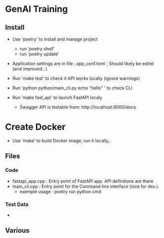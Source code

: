 # GenAI Training 


## Install
* Use 'poetry' to install and manage project
  * run 'poetry shell'
  * run 'poetry update'  

* Application settings are in file : app_conf.toml ; Should likely be editet (and improved...)

* Run 'make test' to check it API works locally (ignore warnings)
* Run 'python python/main_cli.py echo "hello"  ' to check CLI
* Run 'make fast_api'  to launch FastAPI localy
  * Swagger API is testable from: http://localhost:8000/docs 


# Create Docker
* Use 'make' to build Docker image, run it locally,..

## Files
### Code
* fastapi_app.cpp : Entry point of FastAPI app.  API definitions are there
* main_cli.cpp : Entry point for the Command line interface (nice for dev.). 
  * exemple usage : poetry run python cmd 

### Test Data
* 

## Various
